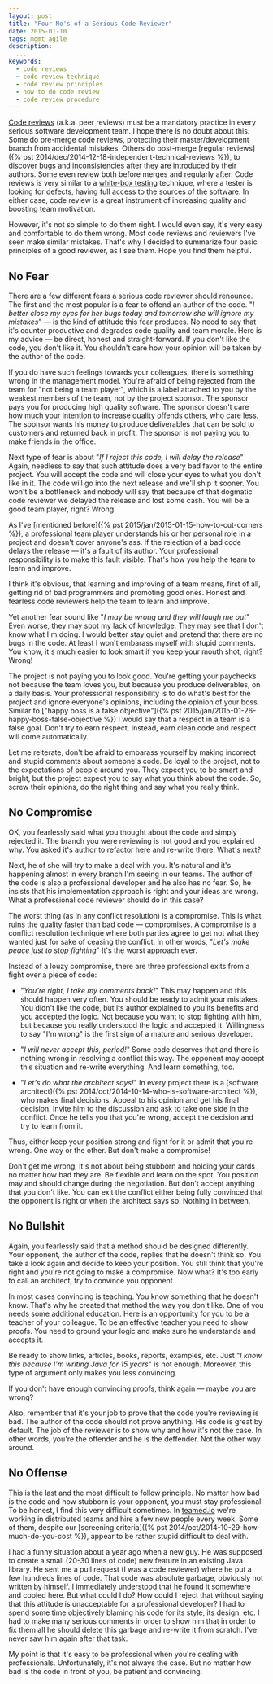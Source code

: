 ```yaml
---
layout: post
title: "Four No's of a Serious Code Reviewer"
date: 2015-01-10
tags: mgmt agile
description:
  ...
keywords:
  - code reviews
  - code review technique
  - code review principles
  - how to do code review
  - code review procedure
---
```


[Code reviews](http://en.wikipedia.org/wiki/Code_review)
(a.k.a. peer reviews) must be a mandatory practice in every
serious software development team. I hope there is no doubt about this. Some
do pre-merge code reviews, protecting their master/development branch from
accidental mistakes. Others do post-merge
[regular reviews]({% pst 2014/dec/2014-12-18-independent-technical-reviews %}),
to discover bugs and inconsistencies after they are introduced by their
authors. Some even review both before merges and regularly after. Code reviews
is very similar to a [white-box testing](http://en.wikipedia.org/wiki/White-box_testing)
technique, where a tester is
looking for defects, having full access to the sources of the software.
In either case, code review is a great instrument of increasing quality and
boosting team motivation.

However, it's not so simple to do them right. I would even say, it's
very easy and comfortable to do them wrong. Most code reviews
and reviewers I've seen make similar mistakes. That's why I decided
to summarize four basic principles of a good reviewer, as I see them. Hope
you find them helpful.

<!--more-->

## No Fear

There are a few different fears a serious code reviewer should renounce.
The first and the most popular is a fear to offend an author of the code.
"_I better close my eyes for her bugs today and tomorrow she will ignore my mistakes_" &mdash;
is the kind of attitude this fear produces. No need to say that it's
counter productive and degrades code quality and team morale. Here is my advice &mdash;
be direct, honest and straight-forward. If you don't like the code, you don't like it.
You shouldn't care how your opinion will be taken by the author of the code.

If you do have such feelings towards your colleagues, there is something
wrong in the management model. You're afraid of being rejected from the
team for "not being a team player", which is a label attached to you by
the weakest members of the team, not by the project sponsor. The sponsor
pays you for producing high quality software. The sponsor doesn't care how much your
intention to increase quality offends others, who care less. The sponsor
wants his money to produce deliverables that can be sold to customers and
returned back in profit. The sponsor is not paying you to make friends in
the office.

Next type of fear is about "_If I reject this code, I will delay the release_"
Again, needless to say that such attitude does a very bad favor to the entire project.
You will accept the code and will close your eyes to what you don't like
in it. The code will go into the next release and we'll ship it sooner.
You won't be a bottleneck and nobody will say that because of that
dogmatic code reviewer we delayed the release and lost some cash. You will
be a good team player, right? Wrong!

As I've [mentioned before]({% pst 2015/jan/2015-01-15-how-to-cut-corners %}), a professional
team player understands his or her personal role in a project and doesn't cover
anyone's ass. If the rejection of a bad code delays the release &mdash; it's
a fault of its author. Your professional responsibility is to make this fault visible.
That's how you help the team to learn and improve.

I think it's obvious, that learning and improving of a team means, first of all,
getting rid of bad programmers and promoting good ones. Honest and fearless
code reviewers help the team to learn and improve.

Yet another fear sound like "_I may be wrong and they will laugh me out_"
Even worse, they may spot my lack of knowledge. They may
see that I don't know what I'm doing. I would better stay quiet and pretend
that there are no bugs in the code. At least I won't embarass myself
with stupid comments. You know, it's much easier to look smart if you keep
your mouth shot, right? Wrong!

The project is not paying you to look good. You're getting your paychecks
not because the team loves you, but because you produce deliverables, on
a daily basis. Your professional responsibility is to do what's best
for the project and ignore everyone's opinions, including the opinion of your
boss. Similar to ["happy boss is a false objective"]({% pst 2015/jan/2015-01-26-happy-boss-false-objective %})
I would say that a respect in a team is a false goal. Don't try to earn respect.
Instead, earn clean code and respect will come automatically.

Let me reiterate, don't be afraid to embarass yourself by making incorrect and stupid comments
about someone's code. Be loyal to the project, not to the expectations of
people around you. They expect you to be smart and bright, but the project
expect you to say what you think about the code. So, screw their opinions,
do the right thing and say what you really think.

## No Compromise

OK, you fearlessly said what you thought about the code and simply rejected it.
The branch you were reviewing is not good and you explained why. You asked
it's author to refactor here and re-write there. What's next?

Next, he of she will try to make a deal with you. It's natural and it's
happening almost in every branch I'm seeing in our teams. The author of the
code is also a professional developer and he also has no fear. So, he insists
that his implementation approach is right and your ideas are wrong. What
a professional code reviewer should do in this case?

The worst thing (as in any conflict resolution) is a compromise. This is what
ruins the quality faster than bad code &mdash; compromises. A compromise
is a conflict resolution technique where both parties agree to get not
what they wanted just for sake of ceasing the conflict. In other words,
"_Let's make peace just to stop fighting_" It's the worst approach ever.

Instead of a louzy compromise, there are three professional exits from a fight
over a piece of code:

 * "_You're right, I take my comments back!_" This may happen and this should
 happen very often. You should be ready to admit your mistakes. You didn't like
 the code, but its author explained to you its benefits and you accepted
 the logic. Not because you want to stop fighting with him, but because
 you really understood the logic and accepted it. Willingness to say "I'm wrong"
 is the first sign of a mature and serious developer.

 * "_I will never accept this, period!_" Some code deserves that and there
 is nothing wrong in resolving a conflict this way. The opponent may accept
 this situation and re-write everything. And learn something, too.

 * "_Let's do what the architect says!_" In every project there is
 a [software architect]({% pst 2014/oct/2014-10-14-who-is-software-architect %}),
 who makes final decisions. Appeal to his opinion and get his final decision.
 Invite him to the discussion and ask to take one side in the conflict. Once
 he tells you that you're wrong, accept the decision and try to learn from it.

Thus, either keep your position strong and fight for it or admit that you're
wrong. One way or the other. But don't make a compromise!

Don't get me wrong, it's not about being stubborn and holding your cards
no matter how bad they are. Be flexible and learn on the spot. You position
may and should change during the negotiation. But don't accept anything that
you don't like. You can exit the conflict either being fully convinced that the
opponent is right or when the architect says so. Nothing in between.

## No Bullshit

Again, you fearlessly said that a method should be designed differently.
Your opponent, the author of the code, replies that he doesn't think so.
You take a look again and decide to keep your position. You still think
that you're right and you're not going to make a compromise. Now what?
It's too early to call an architect, try to convince you opponent.

In most cases convincing is teaching. You know something that he doesn't know.
That's why he created that method the way you don't like. One of you needs
some additional education. Here is an opportunity for you to be a teacher
of your colleague. To be an effective teacher you need to show proofs. You
need to ground your logic and make sure he understands and accepts it.

Be ready to show links, articles, books, reports, examples, etc. Just
"_I know this because I'm writing Java for 15 years_" is not enough. Moreover,
this type of argument only makes you less convincing.

If you don't have enough convincing proofs, think again &mdash; maybe you are wrong?

Also, remember that it's your job to prove that the code you're reviewing
is bad. The author of the code should not prove anything. His code is great
by default. The job of the reviewer is to show why and how it's not the case.
In other words, you're the offender and he is the deffender. Not the other way around.

## No Offense

This is the last and the most difficult to follow principle. No matter how bad is the
code and how stubborn is your opponent, you must stay professional. To be honest,
I find this very difficult sometimes. In [teamed.io](http://www.teamed.io)
we're working in distributed teams and hire a few new people every week. Some
of them, despite our [screening criteria]({% pst 2014/oct/2014-10-29-how-much-do-you-cost %}),
appear to be rather <span class="strike">stupid</strike> difficult to deal with.

I had a funny situation about a year ago when a new guy. He was supposed to
create a small (20-30 lines of code) new feature in an existing Java library. He sent me a pull
request (I was a code reviewer) where he put a few hundreds lines of code.
That code was absolute garbage, obviously not written by himself. I immediately
understood that he found it somewhere and copied here. But what could I do?
How could I reject that without saying that this attitude is unacceptable
for a professional developer? I had to spend some time objectively blaming
his code for its style, its design, etc. I had to make many serious
comments in order to show him that in order to fix them all he should
delete this garbage and re-write it from scratch. I've never saw him again
after that task.

My point is that it's easy to be professional when you're dealing with
professionals. Unfortunately, it's not always the case. But no matter how
bad is the code in front of you, be patient and convincing.
